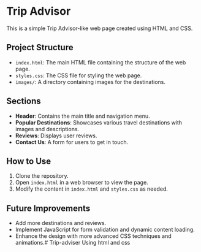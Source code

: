 # Trip Advisor

This is a simple Trip Advisor-like web page created using HTML and CSS.

## Project Structure

- `index.html`: The main HTML file containing the structure of the web page.
- `styles.css`: The CSS file for styling the web page.
- `images/`: A directory containing images for the destinations.

## Sections

- **Header**: Contains the main title and navigation menu.
- **Popular Destinations**: Showcases various travel destinations with images and descriptions.
- **Reviews**: Displays user reviews.
- **Contact Us**: A form for users to get in touch.

## How to Use

1. Clone the repository.
2. Open `index.html` in a web browser to view the page.
3. Modify the content in `index.html` and `styles.css` as needed.

## Future Improvements

- Add more destinations and reviews.
- Implement JavaScript for form validation and dynamic content loading.
- Enhance the design with more advanced CSS techniques and animations.# Trip-adviser
Using html and css
